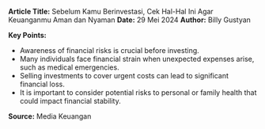 **Article Title:** Sebelum Kamu Berinvestasi, Cek Hal-Hal Ini Agar Keuanganmu Aman dan Nyaman
**Date:** 29 Mei 2024
**Author:** Billy Gustyan

**Key Points:**
- Awareness of financial risks is crucial before investing.
- Many individuals face financial strain when unexpected expenses arise, such as medical emergencies.
- Selling investments to cover urgent costs can lead to significant financial loss.
- It is important to consider potential risks to personal or family health that could impact financial stability.

**Source:** Media Keuangan